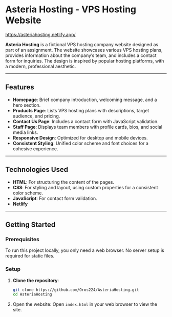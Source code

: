 # Asteria Hosting - VPS Hosting Website 
https://asteriahosting.netlify.app/

**Asteria Hosting** is a fictional VPS hosting company website designed as part of an assignment. The website showcases various VPS hosting plans, provides information about the company’s team, and includes a contact form for inquiries. The design is inspired by popular hosting platforms, with a modern, professional aesthetic.

---

## Features

- **Homepage**: Brief company introduction, welcoming message, and a hero section.
- **Products Page**: Lists VPS hosting plans with descriptions, target audience, and pricing.
- **Contact Us Page**: Includes a contact form with JavaScript validation.
- **Staff Page**: Displays team members with profile cards, bios, and social media links.
- **Responsive Design**: Optimized for desktop and mobile devices.
- **Consistent Styling**: Unified color scheme and font choices for a cohesive experience.

---

## Technologies Used

- **HTML**: For structuring the content of the pages.
- **CSS**: For styling and layout, using custom properties for a consistent color scheme.
- **JavaScript**: For contact form validation.
- **Netlify**

---

## Getting Started

### Prerequisites
To run this project locally, you only need a web browser. No server setup is required for static files.

### Setup
1. **Clone the repository**:
   ```bash
   git clone https://github.com/Oros224/AsteriaHosting.git
   cd AsteriaHosting
2. Open the website: Open ` index.html ` in your web browser to view the site.
